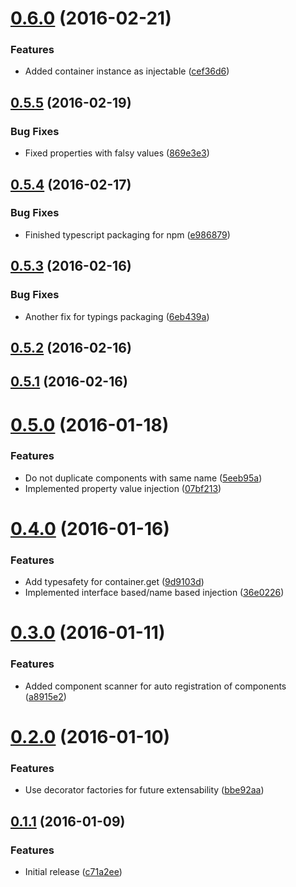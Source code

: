 <a name="0.6.0"></a>
# [0.6.0](https://github.com/knisterpeter/tsdi/compare/v0.5.5...v0.6.0) (2016-02-21)


### Features

* Added container instance as injectable ([cef36d6](https://github.com/knisterpeter/tsdi/commit/cef36d6))



<a name="0.5.5"></a>
## [0.5.5](https://github.com/knisterpeter/tsdi/compare/v0.5.4...v0.5.5) (2016-02-19)


### Bug Fixes

* Fixed properties with falsy values ([869e3e3](https://github.com/knisterpeter/tsdi/commit/869e3e3))



<a name="0.5.4"></a>
## [0.5.4](https://github.com/knisterpeter/tsdi/compare/v0.5.3...v0.5.4) (2016-02-17)


### Bug Fixes

* Finished typescript packaging for npm ([e986879](https://github.com/knisterpeter/tsdi/commit/e986879))



<a name="0.5.3"></a>
## [0.5.3](https://github.com/knisterpeter/tsdi/compare/v0.5.2...v0.5.3) (2016-02-16)


### Bug Fixes

* Another fix for typings packaging ([6eb439a](https://github.com/knisterpeter/tsdi/commit/6eb439a))



<a name="0.5.2"></a>
## [0.5.2](https://github.com/knisterpeter/tsdi/compare/v0.5.1...v0.5.2) (2016-02-16)




<a name="0.5.1"></a>
## [0.5.1](https://github.com/knisterpeter/tsdi/compare/v0.5.0...v0.5.1) (2016-02-16)




<a name="0.5.0"></a>
# [0.5.0](https://github.com/knisterpeter/tsdi/compare/v0.4.0...v0.5.0) (2016-01-18)


### Features

* Do not duplicate components with same name ([5eeb95a](https://github.com/knisterpeter/tsdi/commit/5eeb95a))
* Implemented property value injection ([07bf213](https://github.com/knisterpeter/tsdi/commit/07bf213))



<a name="0.4.0"></a>
# [0.4.0](https://github.com/knisterpeter/tsdi/compare/v0.3.0...v0.4.0) (2016-01-16)


### Features

* Add typesafety for container.get ([9d9103d](https://github.com/knisterpeter/tsdi/commit/9d9103d))
* Implemented interface based/name based injection ([36e0226](https://github.com/knisterpeter/tsdi/commit/36e0226))



<a name="0.3.0"></a>
# [0.3.0](https://github.com/knisterpeter/tsdi/compare/v0.2.0...v0.3.0) (2016-01-11)


### Features

* Added component scanner for auto registration of components ([a8915e2](https://github.com/knisterpeter/tsdi/commit/a8915e2))



<a name="0.2.0"></a>
# [0.2.0](https://github.com/knisterpeter/tsdi/compare/v0.1.1...v0.2.0) (2016-01-10)


### Features

* Use decorator factories for future extensability ([bbe92aa](https://github.com/knisterpeter/tsdi/commit/bbe92aa))



<a name="0.1.1"></a>
## [0.1.1](https://github.com/knisterpeter/tsdi/compare/c71a2ee...v0.1.1) (2016-01-09)


### Features

* Initial release ([c71a2ee](https://github.com/knisterpeter/tsdi/commit/c71a2ee))



